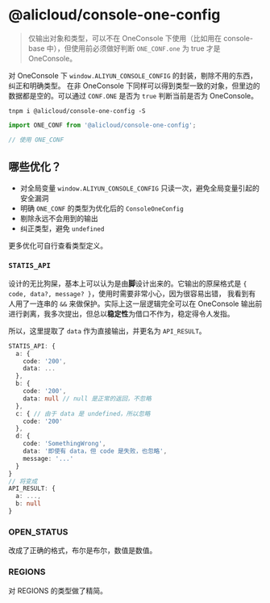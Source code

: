 # @alicloud/console-one-config

> 仅输出对象和类型，可以不在 OneConsole 下使用（比如用在 console-base 中），但使用前必须做好判断 `ONE_CONF.one` 为 true 才是 OneConsole。

对 OneConsole 下 `window.ALIYUN_CONSOLE_CONFIG` 的封装，剔除不用的东西，纠正和明确类型。
在非 OneConsole 下同样可以得到类型一致的对象，但里边的数据都是空的。可以通过 `CONF.ONE` 是否为 `true` 判断当前是否为 OneConsole。

```shell
tnpm i @alicloud/console-one-config -S
```

```typescript
import ONE_CONF from '@alicloud/console-one-config';

// 使用 ONE_CONF
```

## 哪些优化？

* 对全局变量 `window.ALIYUN_CONSOLE_CONFIG` 只读一次，避免全局变量引起的安全漏洞
* 明确 `ONE_CONF` 的类型为优化后的 `ConsoleOneConfig`
* 剔除永远不会用到的输出
* 纠正类型，避免 `undefined`

更多优化可自行查看类型定义。

### `STATIS_API`

设计的无比狗屎，基本上可以认为是由**脚**设计出来的。它输出的原屎格式是 `{ code, data?, message? }`，使用时需要非常小心，因为很容易出错，
我看到有人用了一连串的 `&&` 来做保护。实际上这一层逻辑完全可以在 OneConsole 输出前进行剥离，我多次提出，但总以**稳定性**为借口不作为，稳定得令人发指。

所以，这里提取了 `data` 作为直接输出，并更名为 `API_RESULT`。

```typescript
STATIS_API: {
  a: {
    code: '200',
    data: ...
  },
  b: {
    code: '200',
    data: null // null 是正常的返回，不忽略
  },
  c: { // 由于 data 是 undefined，所以忽略
    code: '200'
  },
  d: {
    code: 'SomethingWrong',
    data: '即使有 data，但 code 是失败，也忽略',
    message: '...'
  }
}
// 将变成
API_RESULT: {
  a: ...,
  b: null
}
```

### OPEN_STATUS

改成了正确的格式，布尔是布尔，数值是数值。

### REGIONS

对 REGIONS 的类型做了精简。
